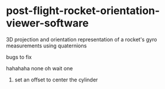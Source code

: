 # post-flight-rocket-orientation-viewer-software
  3D projection and orientation representation of a rocket's gyro measurements using quaternions
  
  bugs to fix 
  
hahahaha none oh wait one
1) set an offset to center the cylinder 
